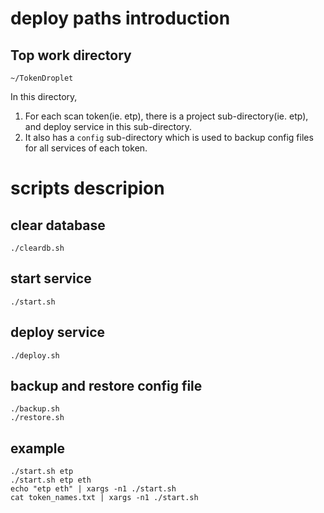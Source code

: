 # deploy paths introduction

## Top work directory
```
~/TokenDroplet
```
In this directory,
1. For each scan token(ie. etp), there is a project sub-directory(ie. etp), and deploy service in this sub-directory.
2. It also has a `config` sub-directory which is used to backup config files for all services of each token.

# scripts descripion

## clear database
```
./cleardb.sh
```

## start service
```
./start.sh
```

## deploy service
```
./deploy.sh
```

## backup and restore config file
```
./backup.sh
./restore.sh
```

## example
```
./start.sh etp
./start.sh etp eth
echo "etp eth" | xargs -n1 ./start.sh
cat token_names.txt | xargs -n1 ./start.sh
```
